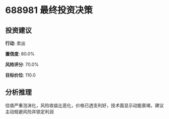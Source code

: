 # 688981 最终投资决策

## 投资建议

**行动**: 卖出

**置信度**: 80.0%

**风险评分**: 70.0%

**目标价位**: 110.0

## 分析推理

估值严重泡沫化，风险收益比恶化，价格已透支利好，技术面显示动能衰竭，建议主动规避风险并锁定利润

